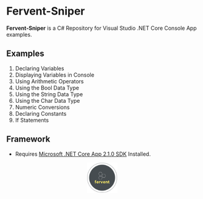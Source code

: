 # Fervent-Sniper

**Fervent-Sniper** is a C# Repository for Visual Studio .NET Core Console App examples.

## Examples

1. Declaring Variables
2. Displaying Variables in Console
3. Using Arithmetic Operators
4. Using the Bool Data Type
5. Using the String Data Type
6. Using the Char Data Type
7. Numeric Conversions
8. Declaring Constants
10. If Statements

## Framework

* Requires [Microsoft .NET Core App 2.1.0 SDK](https://dotnet.microsoft.com/download/dotnet-core/2.1) Installed. 

<p align="middle">
  <img width="80" height="80" src=icon.png>
</p>
